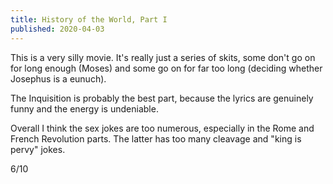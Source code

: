 ```yaml
---
title: History of the World, Part I
published: 2020-04-03
---
```


This is a very silly movie. It's really just a series of skits, some don't go on for long enough (Moses) and some go on for far too long (deciding whether Josephus is a eunuch).

The Inquisition is probably the best part, because the lyrics are genuinely funny and the energy is undeniable.

Overall I think the sex jokes are too numerous, especially in the Rome and French Revolution parts. The latter has too many cleavage and "king is pervy" jokes.

6/10
